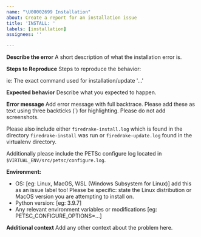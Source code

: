 ```yaml
---
name: "\U00002699 Installation"
about: Create a report for an installation issue
title: 'INSTALL: '
labels: [installation]
assignees: ''

---
```


**Describe the error**
A short description of what the installation error is.

**Steps to Reproduce**
Steps to reproduce the behavior:

ie: The exact command used for installation/update  '...'

**Expected behavior**
Describe what you expected to happen.

**Error message**
Add error message with full backtrace.
Please add these as text using three backticks (`) for highlighting.
Please do not add screenshots.

Please also include either `firedrake-install.log` which is found in
the directory `firedrake-install` was run or `firedrake-update.log`
found in the virtualenv directory.

Additionally please include the PETSc configure log located in
`$VIRTUAL_ENV/src/petsc/configure.log`.

**Environment:**
 - OS: [eg: Linux, MacOS, WSL (Windows Subsystem for Linux)] add this as an issue label too! Please be specific: state the Linux distribution or MacOS version you are attempting to install on.
 - Python version: [eg: 3.9.7]
 - Any relevant environment variables or modifications [eg: PETSC_CONFIGURE_OPTIONS=...]

**Additional context**
Add any other context about the problem here.
